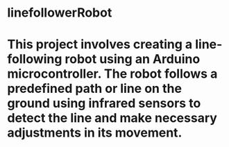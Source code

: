 # linefollowerRobot
# This project involves creating a line-following robot using an Arduino microcontroller. The robot follows a predefined path or line on the ground using infrared sensors to detect the line and make necessary adjustments in its movement.
